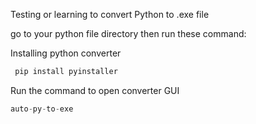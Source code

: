 Testing or learning to convert Python to .exe file

go to your python file directory then run these command:

Installing python converter
```python
 pip install pyinstaller
```
Run the command to open converter GUI
```python
auto-py-to-exe